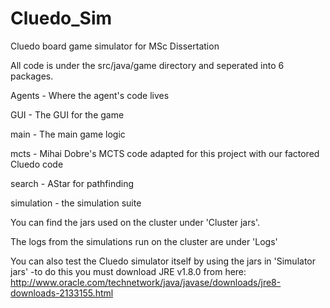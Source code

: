 # Cluedo_Sim
Cluedo board game simulator for MSc Dissertation


All code is under the src/java/game directory and seperated into 6 packages.

Agents - Where the agent's code lives

GUI - The GUI for the game

main - The main game logic

mcts - Mihai Dobre's MCTS code adapted for this project with our factored Cluedo code

search - AStar for pathfinding

simulation - the simulation suite

You can find the jars used on the cluster under 'Cluster jars'.

The logs from the simulations run on the cluster are under 'Logs'

You can also test the Cluedo simulator itself by using the jars in 'Simulator jars'
-to do this you must download JRE v1.8.0 from here: 
http://www.oracle.com/technetwork/java/javase/downloads/jre8-downloads-2133155.html

